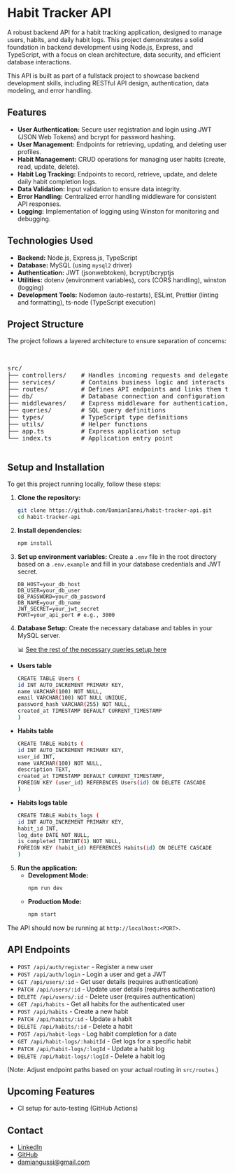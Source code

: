 # Habit Tracker API

A robust backend API for a habit tracking application, designed to manage users, habits, and daily habit logs. This project demonstrates a solid foundation in backend development using Node.js, Express, and TypeScript, with a focus on clean architecture, data security, and efficient database interactions.

This API is built as part of a fullstack project to showcase backend development skills, including RESTful API design, authentication, data modeling, and error handling.

## Features

- **User Authentication:** Secure user registration and login using JWT (JSON Web Tokens) and bcrypt for password hashing.
- **User Management:** Endpoints for retrieving, updating, and deleting user profiles.
- **Habit Management:** CRUD operations for managing user habits (create, read, update, delete).
- **Habit Log Tracking:** Endpoints to record, retrieve, update, and delete daily habit completion logs.
- **Data Validation:** Input validation to ensure data integrity.
- **Error Handling:** Centralized error handling middleware for consistent API responses.
- **Logging:** Implementation of logging using Winston for monitoring and debugging.

## Technologies Used

- **Backend:** Node.js, Express.js, TypeScript
- **Database:** MySQL (using `mysql2` driver)
- **Authentication:** JWT (jsonwebtoken), bcrypt/bcryptjs
- **Utilities:** dotenv (environment variables), cors (CORS handling), winston (logging)
- **Development Tools:** Nodemon (auto-restarts), ESLint, Prettier (linting and formatting), ts-node (TypeScript execution)

## Project Structure

The project follows a layered architecture to ensure separation of concerns:

<pre> 

src/
├── controllers/    # Handles incoming requests and delegates to services
├── services/       # Contains business logic and interacts with the database
├── routes/         # Defines API endpoints and links them to controllers
├── db/             # Database connection and configuration
├── middlewares/    # Express middleware for authentication, error handling, etc.
├── queries/        # SQL query definitions
├── types/          # TypeScript type definitions
├── utils/          # Helper functions 
├── app.ts          # Express application setup
└── index.ts        # Application entry point

</pre>

## Setup and Installation

To get this project running locally, follow these steps:

1.  **Clone the repository:**
    ```bash
    git clone https://github.com/DamianIanni/habit-tracker-api.git
    cd habit-tracker-api
    ```
2.  **Install dependencies:**
    ```bash
    npm install
    ```
3.  **Set up environment variables:**
    Create a `.env` file in the root directory based on a `.env.example` and fill in your database credentials and JWT secret.
    ```env
    DB_HOST=your_db_host
    DB_USER=your_db_user
    DB_PASSWORD=your_db_password
    DB_NAME=your_db_name
    JWT_SECRET=your_jwt_secret
    PORT=your_api_port # e.g., 3000
    ```
4.  **Database Setup:**
    Create the necessary database and tables in your MySQL server.

    📊 [See the rest of the necessary queries setup here](./src/docs/ComplexSqlQueries.md)

- **Users table**

  ```bash
  CREATE TABLE Users (
  id INT AUTO_INCREMENT PRIMARY KEY,
  name VARCHAR(100) NOT NULL,
  email VARCHAR(100) NOT NULL UNIQUE,
  password_hash VARCHAR(255) NOT NULL,
  created_at TIMESTAMP DEFAULT CURRENT_TIMESTAMP
  )
  ```

- **Habits table**

  ```bash
  CREATE TABLE Habits (
  id INT AUTO_INCREMENT PRIMARY KEY,
  user_id INT,
  name VARCHAR(100) NOT NULL,
  description TEXT,
  created_at TIMESTAMP DEFAULT CURRENT_TIMESTAMP,
  FOREIGN KEY (user_id) REFERENCES Users(id) ON DELETE CASCADE
  )
  ```

- **Habits logs table**

  ```bash
  CREATE TABLE Habits_logs (
  id INT AUTO_INCREMENT PRIMARY KEY,
  habit_id INT,
  log_date DATE NOT NULL,
  is_completed TINYINT(1) NOT NULL,
  FOREIGN KEY (habit_id) REFERENCES Habits(id) ON DELETE CASCADE
  )
  ```

5.  **Run the application:**
    - **Development Mode:**
      ```bash
      npm run dev
      ```
    - **Production Mode:**
      ```bash
      npm start
      ```

The API should now be running at `http://localhost:<PORT>`.

## API Endpoints

- `POST /api/auth/register` - Register a new user
- `POST /api/auth/login` - Login a user and get a JWT
- `GET /api/users/:id` - Get user details (requires authentication)
- `PATCH /api/users/:id` - Update user details (requires authentication)
- `DELETE /api/users/:id` - Delete user (requires authentication)
- `GET /api/habits` - Get all habits for the authenticated user
- `POST /api/habits` - Create a new habit
- `PATCH /api/habits/:id` - Update a habit
- `DELETE /api/habits/:id` - Delete a habit
- `POST /api/habit-logs` - Log habit completion for a date
- `GET /api/habit-logs/:habitId` - Get logs for a specific habit
- `PATCH /api/habit-logs/:logId` - Update a habit log
- `DELETE /api/habit-logs/:logId` - Delete a habit log

(Note: Adjust endpoint paths based on your actual routing in `src/routes`.)

## Upcoming Features

- CI setup for auto-testing (GitHub Actions)

## Contact

- [LinkedIn](https://www.linkedin.com/in/damian-ianni-b50555205/)
- [GitHub](https://github.com/DamianIanni)
- [damiangussi@gmail.com](mailto:damiangussi@gmail.com)
